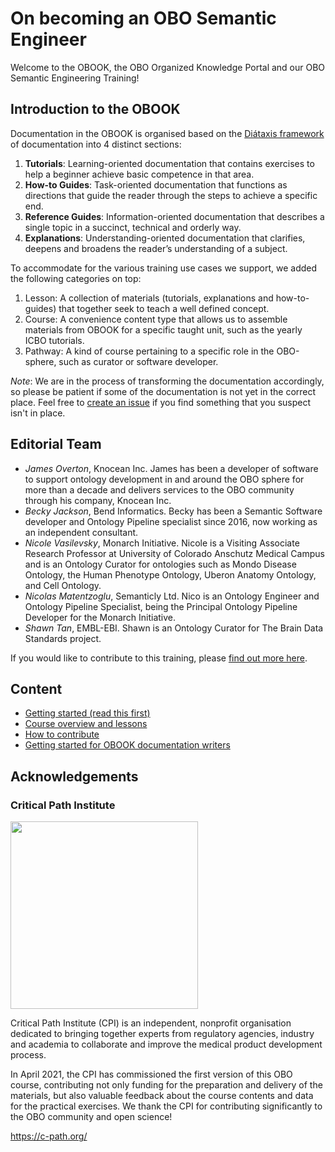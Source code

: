 # On becoming an OBO Semantic Engineer

Welcome to the OBOOK, the OBO Organized Knowledge Portal and our OBO Semantic Engineering Training!

## Introduction to the OBOOK 

Documentation in the OBOOK is organised based on the [Diátaxis framework](https://diataxis.fr/) of documentation into 4 distinct sections: 

1. **Tutorials**: Learning-oriented documentation that contains exercises to help a beginner achieve basic competence in that area. 
1. **How-to Guides**: Task-oriented documentation that functions as directions that guide the reader through the steps to achieve a specific end.
1. **Reference Guides**: Information-oriented documentation that describes a single topic in a succinct, technical and orderly way.
1. **Explanations**: Understanding-oriented documentation that clarifies, deepens and broadens the reader’s understanding of a subject.

To accommodate for the various training use cases we support, we added the following categories on top:

1. Lesson: A collection of materials (tutorials, explanations and how-to-guides) that together seek to teach a well defined concept.
1. Course: A convenience content type that allows us to assemble materials from OBOOK for a specific taught unit, such as the yearly ICBO tutorials.
1. Pathway: A kind of course pertaining to a specific role in the OBO-sphere, such as curator or software developer.

*Note*: We are in the process of transforming the documentation accordingly, so please be patient if some of the documentation is not yet in the correct place. Feel free to [create an issue](https://github.com/OBOAcademy/obook/issues) if you find something that you suspect isn't in place.

## Editorial Team

- *James Overton*, Knocean Inc. James has been a developer of software to support ontology development in and around the OBO sphere for more than a decade and delivers services to the OBO community through his company, Knocean Inc.
- *Becky Jackson*, Bend Informatics. Becky has been a Semantic Software developer and Ontology Pipeline specialist since 2016, now working as an independent consultant. 
- *Nicole Vasilevsky*, Monarch Initiative. Nicole is a Visiting Associate Research Professor at University of Colorado Anschutz Medical Campus and is an Ontology Curator for ontologies such as Mondo Disease Ontology, the Human Phenotype Ontology, Uberon Anatomy Ontology, and Cell Ontology.
- *Nicolas Matentzoglu*, Semanticly Ltd. Nico is an Ontology Engineer and Ontology Pipeline Specialist, being the Principal Ontology Pipeline Developer for the Monarch Initiative.
- *Shawn Tan*, EMBL-EBI. Shawn is an Ontology Curator for The Brain Data Standards project.

If you would like to contribute to this training, please [find out more here](contributing.md).

## Content
- [Getting started (read this first)](getting-started.md)
- [Course overview and lessons](overview.md)
- [How to contribute](contributing.md)
- [Getting started for OBOOK documentation writers](getting-started-obook.md)

## Acknowledgements

### Critical Path Institute
<img src="https://user-images.githubusercontent.com/7070631/122019745-049ee500-cdbc-11eb-9ed0-3ac3ca717d9b.png" data-canonical-src="https://user-images.githubusercontent.com/7070631/122019745-049ee500-cdbc-11eb-9ed0-3ac3ca717d9b.png" width="300" />

Critical Path Institute (CPI) is an independent, nonprofit organisation dedicated to bringing together experts from regulatory agencies, industry and academia to collaborate and improve the medical product development process.

In April 2021, the CPI has commissioned the first version of this OBO course, contributing not only funding for the preparation and delivery of the materials, but also valuable feedback about the course contents and data for the practical exercises. We thank the CPI for contributing significantly to the OBO community and open science!

https://c-path.org/

